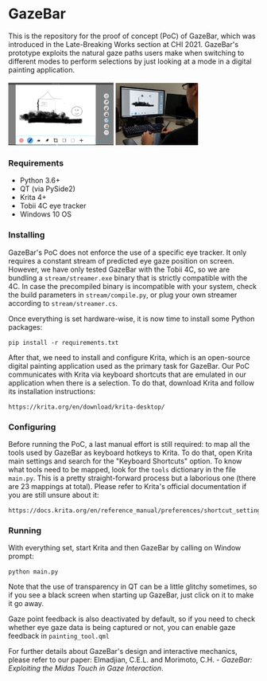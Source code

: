 # GazeBar 

This is the repository for the proof of concept (PoC) of GazeBar, which was introduced in the Late-Breaking Works section at CHI 2021. GazeBar's prototype exploits the natural gaze paths users make when switching to different modes to perform selections by just looking at a mode in a digital painting application.

<img src="media/prototype.png" width=42% /> <img src="media/user.jpeg" width=33% />



### Requirements

* Python 3.6+
* QT (via PySide2)
* Krita 4+
* Tobii 4C eye tracker
* Windows 10 OS



### Installing

GazeBar's PoC does not enforce the use of a specific eye tracker. It only requires a constant stream of predicted eye gaze position on screen. However, we have only tested GazeBar with the Tobii 4C, so we are bundling a `stream/streamer.exe` binary that is strictly compatible with the 4C. In case the precompiled binary is incompatible with your system, check the build parameters in `stream/compile.py`, or plug your own streamer according to `stream/streamer.cs`.

Once everything is set hardware-wise, it is now time to install some Python packages:

```
pip install -r requirements.txt
```

After that, we need to install and configure Krita, which is an open-source digital painting application used as the primary task for GazeBar. Our PoC communicates with Krita via keyboard shortcuts that are emulated in our application when there is a selection. To do that, download Krita and follow its installation instructions:

```
https://krita.org/en/download/krita-desktop/
```



### Configuring

Before running the PoC, a last manual effort is still required: to map all the tools used by GazeBar as keyboard hotkeys to Krita. To do that, open Krita main settings and search for the "Keyboard Shortcuts" option. To know what tools need to be mapped, look for the `tools` dictionary in the file `main.py`. This is a pretty straight-forward process but a laborious one (there are 23 mappings at total). Please refer to Krita's official documentation if you are still unsure about it:

```
https://docs.krita.org/en/reference_manual/preferences/shortcut_settings.html
```



### Running

With everything set, start Krita and then GazeBar by calling on Window prompt:

```
python main.py
```

Note that the use of transparency in QT can be a little glitchy sometimes, so if you see a black screen when starting up GazeBar, just click on it to make it go away. 

Gaze point feedback is also deactivated by default, so if you need to check whether eye gaze data is being captured or not, you can enable gaze feedback in `painting_tool.qml`

For further details about GazeBar's design and interactive mechanics, please refer to our paper: Elmadjian, C.E.L. and Morimoto, C.H. - *GazeBar: Exploiting the Midas Touch in Gaze Interaction*.  

